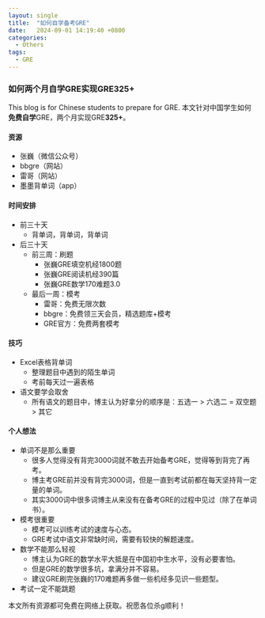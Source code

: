 ```yaml
---
layout: single
title:  "如何自学备考GRE"
date:   2024-09-01 14:19:40 +0800
categories:
  - Others
tags:
  - GRE
---
```

### 如何两个月自学GRE实现GRE325+
This blog is for Chinese students to prepare for GRE.
本文针对中国学生如何**免费自学**GRE，两个月实现GRE**325+**。

#### 资源
- 张巍（微信公众号）
- bbgre（网站）
- 雷哥（网站）
- 墨墨背单词（app）

#### 时间安排
- 前三十天
    - 背单词，背单词，背单词
- 后三十天
    - 前三周：刷题
        - 张巍GRE填空机经1800题
        - 张巍GRE阅读机经390篇
        - 张巍GRE数学170难题3.0
    - 最后一周：模考
        - 雷哥：免费无限次数
        - bbgre：免费领三天会员，精选题库+模考
        - GRE官方：免费两套模考

#### 技巧
- Excel表格背单词
    - 整理题目中遇到的陌生单词
    - 考前每天过一遍表格
- 语文要学会取舍
    - 所有语文的题目中，博主认为好拿分的顺序是：五选一 > 六选二 = 双空题 > 其它

#### 个人想法
- 单词不是那么重要
    - 很多人觉得没有背完3000词就不敢去开始备考GRE，觉得等到背完了再考。
    - 博主考GRE前并没有背完3000词，但是一直到考试前都在每天坚持背一定量的单词。
    - 其实3000词中很多词博主从来没有在备考GRE的过程中见过（除了在单词书）。
- 模考很重要
    - 模考可以训练考试的速度与心态。
    - GRE考试中语文非常缺时间，需要有较快的解题速度。
- 数学不能那么轻视
    - 博主认为GRE的数学水平大抵是在中国初中生水平，没有必要害怕。
    - 但是GRE的数学很多坑，拿满分并不容易。
    - 建议GRE刷完张巍的170难题再多做一些机经多见识一些题型。
- 考试一定不能跳题

本文所有资源都可免费在网络上获取。祝愿各位杀g顺利！

